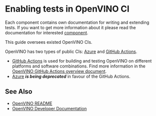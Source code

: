 # Enabling tests in OpenVINO CI

Each component contains own documentation for writing and extending tests.
If you want to get more information about it please read the documentation for interested [component](../../src/README.md).

This guide oversees existed OpenVINO CIs.

OpenVINO has two types of public CIs: [Azure](../../.ci/azure) and [GitHub Actions](../../.github/workflows).

 * [GitHub Actions](../../.github/workflows) is used for building and testing OpenVINO on different platforms and software combinations. Find more information in the [OpenVINO GitHub Actions overview document](./ci/github_actions/overview.md).
 * [Azure](../../.ci/azure) **_is being deprecated_** in favour of the GitHub Actions.

## See Also

 * [OpenVINO README](../../README.md)
 * [OpenVINO Developer Documentation](./index.md)

